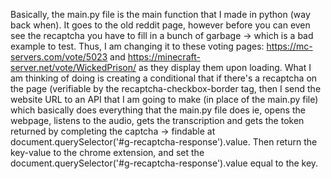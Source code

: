 Basically, the main.py file is the main function that I made in python (way back when). It goes to the old reddit page, however before you can even see the recaptcha you have to fill in a bunch of garbage -> which is a bad example to test. Thus, I am changing it to these voting pages: https://mc-servers.com/vote/5023 and https://minecraft-server.net/vote/WickedPrison/ as they display them upon loading. What I am thinking of doing is creating a conditional that if there's a recaptcha on the page (verifiable by the recaptcha-checkbox-border tag, then I send the website URL to an API that I am going to make (in place of the main.py file) which basically does everything that the main.py file does ie, opens the webpage, listens to the audio, gets the transcription and gets the token returned by completing the captcha -> findable at document.querySelector('#g-recaptcha-response').value. Then return the key-value to the chrome extension, and set the document.querySelector('#g-recaptcha-response').value equal to the key. 
